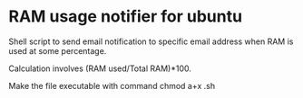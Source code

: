 # RAM usage notifier for ubuntu
Shell script to send email notification to specific email address when RAM is used at some percentage.

Calculation involves (RAM used/Total RAM)*100.

Make the file executable with command chmod a+x <filename>.sh
